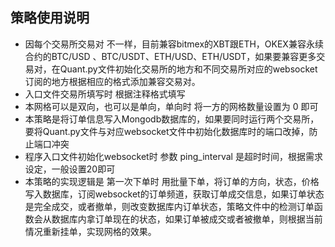 
## 策略使用说明

  - 因每个交易所交易对 不一样，目前兼容bitmex的XBT跟ETH，OKEX兼容永续合约的BTC/USD 、BTC/USDT、ETH/USD、ETH/USDT，如果要兼容更多交易对，在Quant.py文件初始化交易所的地方和不同交易所对应的websocket订阅的地方根据相应的格式添加兼容交易对。
  - 入口文件交易所填写时 根据注释格式填写
  - 本网格可以是双向，也可以是单向，单向时 将一方的网格数量设置为 0 即可
  - 本策略是将订单信息写入Mongodb数据库的，如果要同时运行两个交易所，要将Quant.py文件与对应websocket文件中初始化数据库时的端口改掉，防止端口冲突
  - 程序入口文件初始化websocket时 参数 ping_interval 是超时时间，根据需求设定，一般设置20即可
  - 本策略的实现逻辑是 第一次下单时 用批量下单，将订单的方向，状态，价格写入数据库，订阅websocket的订单频道，获取订单成交信息，如果订单状态是完全成交，或者撤单，则改变数据库内订单状态，策略文件中的检测订单函数会从数据库内拿订单现在的状态，如果订单被成交或者被撤单，则根据当前情况重新挂单，实现网格的效果。
  


